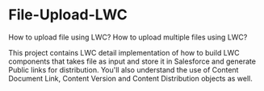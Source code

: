 # File-Upload-LWC
How to upload file using LWC?
How to upload multiple files using LWC?

This project contains LWC detail implementation of how to build LWC components that takes file as input and store it in Salesforce and generate Public links for distribution.
You'll also understand the use of Content Document Link, Content Version and Content Distribution objects as well. 

